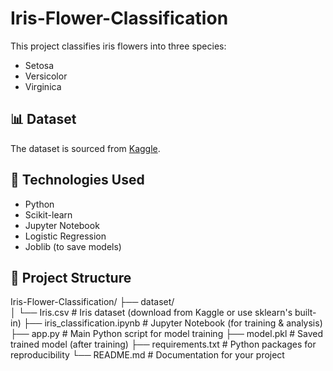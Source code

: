 # Iris-Flower-Classification

This project classifies iris flowers into three species:
- Setosa
- Versicolor
- Virginica

## 📊 Dataset
The dataset is sourced from [Kaggle](https://www.kaggle.com/uciml/iris).

## 🧰 Technologies Used
- Python
- Scikit-learn
- Jupyter Notebook
- Logistic Regression
- Joblib (to save models)

## 📂 Project Structure
Iris-Flower-Classification/
├── dataset/                
│    └── Iris.csv             # Iris dataset (download from Kaggle or use sklearn's built-in)
├── iris_classification.ipynb # Jupyter Notebook (for training & analysis)
├── app.py                    # Main Python script for model training
├── model.pkl                 # Saved trained model (after training)
├── requirements.txt          # Python packages for reproducibility
└── README.md                 # Documentation for your project

